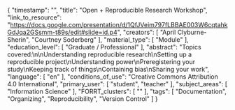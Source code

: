 {
    "timestamp": "",
    "title": "Open + Reproducible Research Workshop",
    "link_to_resource": "https://docs.google.com/presentation/d/1QfJVeim797fLBBAE003W6cqtahkGdJqa2GSsmm-t89s/edit#slide=id.p4",
    "creators": [
        "April Clyburne-Sherin",
        "Courtney Soderberg"
    ],
    "material_type": [
        "Module"
    ],
    "education_level": [
        "Graduate / Professional"
    ],
    "abstract": "Topics covered:\n\nUnderstanding reproducible research\nSetting up a reproducible project\nUnderstanding power\nPreregistering your study\nKeeping track of things\nContaining bias\nSharing your work",
    "language": [
        "en"
    ],
    "conditions_of_use": "Creative Commons Attribution 4.0 International",
    "primary_user": [
        "student",
        "teacher"
    ],
    "subject_areas": [
        "Information Science"
    ],
    "FORRT_clusters": [
        ""
    ],
    "tags": [
        "Documentation",
        "Organizing",
        "Reproducibility",
        "Version Control"
    ]
}